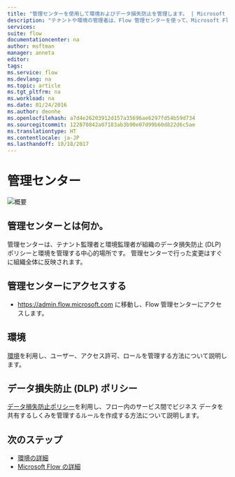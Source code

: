 ```yaml
---
title: "管理センターを使用して環境およびデータ損失防止を管理します。 | Microsoft Docs"
description: "テナントや環境の管理者は、Flow 管理センターを使って、Microsoft Flow の展開のデータ損失防止ポリシーと環境を管理します。"
services: 
suite: flow
documentationcenter: na
author: msftman
manager: anneta
editor: 
tags: 
ms.service: flow
ms.devlang: na
ms.topic: article
ms.tgt_pltfrm: na
ms.workload: na
ms.date: 01/24/2016
ms.author: deonhe
ms.openlocfilehash: a7d4e26203912d157a35696ae6297fd54b59d734
ms.sourcegitcommit: 122870842a07183ab3b90e07d99b60d822d6c5ae
ms.translationtype: HT
ms.contentlocale: ja-JP
ms.lasthandoff: 10/18/2017
---
```

# <a name="the-admin-center"></a>管理センター
![概要](./media/admin-center-introduction/overview.png)  

## <a name="what-is-the-admin-center"></a>管理センターとは何か。
管理センターは、テナント監理者と環境監理者が組織のデータ損失防止 (DLP) ポリシーと環境を管理する中心的場所です。 管理センターで行った変更はすぐに組織全体に反映されます。  

## <a name="access-the-admin-center"></a>管理センターにアクセスする
* https://admin.flow.microsoft.com に移動し、Flow 管理センターにアクセスします。   

## <a name="environments"></a>環境
[環境](environments-overview-admin.md)を利用し、ユーザー、アクセス許可、ロールを管理する方法について説明します。  

## <a name="data-loss-prevention-dlp-policies"></a>データ損失防止 (DLP) ポリシー
[データ損失防止ポリシー](prevent-data-loss.md)を利用し、フロー内のサービス間でビジネス データを共有するしくみを管理するルールを作成する方法について説明します。  

## <a name="next-steps"></a>次のステップ
* [環境の詳細](environments-overview-admin.md)   
* [Microsoft Flow の詳細](getting-started.md)   

